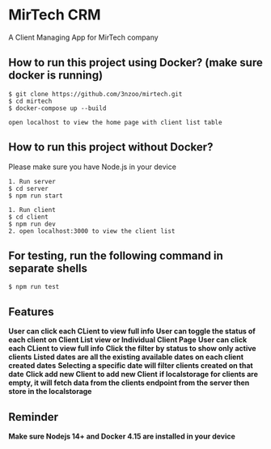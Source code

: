 # MirTech CRM

A Client Managing App for MirTech company

## How to run this project using Docker? (make sure docker is running)

```shell
$ git clone https://github.com/3nzoo/mirtech.git
$ cd mirtech
$ docker-compose up --build

open localhost to view the home page with client list table
```

## How to run this project without Docker?

Please make sure you have Node.js in your device

```shell
1. Run server
$ cd server
$ npm run start
```

```shell
1. Run client
$ cd client
$ npm run dev
2. open localhost:3000 to view the client list
```

## For testing, run the following command in separate shells

```shell
$ npm run test
```

## Features

**User can click each CLient to view full info**
**User can toggle the status of each client on Client List view or Individual Client Page**
**User can click each CLient to view full info**
**Click the filter by status to show only active clients**
**Listed dates are all the existing available dates on each client created dates**
**Selecting a specific date will filter clients created on that date**
**Click add new Client to add new Client**
**if localstorage for clients are empty, it will fetch data from the clients endpoint from the server then store in the localstorage**

## Reminder

**Make sure Nodejs 14+ and Docker 4.15 are installed in your device**
